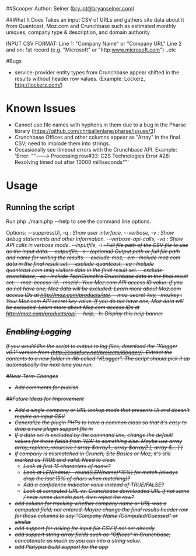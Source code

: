 ##Scooper
Author:  Selner (bry.int@bryanselner.com)

##What It Does
Takes an input CSV of URLs and gathers site data about it from Quantcast, Moz.com and Crunchbase such as
estimated monthly uniques, company type & description, and domain authority

INPUT CSV FORMAT: 
	  Line 1:  "Company Name" or "Company URL" 
	  Line 2 and on:  1st record (e.g. "Microsoft" or "http:www.microsoft.com")
..etc

#Bugs
* service-provider entity types from Crunchbase appear shifted in the results without header row values.  (Example: Lockerz,  http://lockerz.com/)


# Known Issues
* 	Cannot use file names with hyphens in them due to a bug in the Pharse library (https://github.com/chrisallenlane/pharse/issues/3)
* 	Crunchbase Offices and other columns appear as "Array" in the final CSV; need to implode them into strings.
* Occasionally see timeout errors with the Crunchbase API.  Example: 'Error: ""---> Processing row#33: C2S Technologies  Error #28: Resolving timed out after 10000 milliseconds""'

# Usage
## Running the script
Run php ./main.php --help to see the command line options.

Options:
         --suppressUI, -q <i>: Show user interface.
            --verbose, -v <i>: Show debug statements and other information.
 --verbose-api-calls, -va <i>: Show API calls in verbose mode.
          --inputfile, -i <s>: Full file path of the CSV file to use as the input data.
         --outputfile, -o <s>: (optional) Output path or full file path and name for writing the results.
       --exclude-moz, -em <i>: Include moz.com data in the final result set.
 --exclude-quantcast, -eq <i>: Include quantcast.com uniq visitors data in the final result set.
--exclude-crunchbase, -ec <i>: Include TechCrunch's Crunchbase data in the final result set.
  --moz-access-id, -mozid <s>: Your Moz.com API access ID value.  If you do not have one, Moz data will be excluded.  Learn more about Moz.com access IDs at http://moz.com/products/api.
--moz-secret-key, -mozkey <s>: Your Moz.com API secret key value.  If you do not have one, Moz data will be excluded.  Learn more about Moz.com access IDs at http://moz.com/products/api.
                   --help, -h: Display this help banner

## Enabling Logging
If you would like the script to output to log files, download the "Klogger v0.1" version from (http://codefury.net/projects/klogger/). Extract the contents to
a new folder in /lib called "KLogger".  The script should pick it up automatically the next time you run.

#Near Term Changes
* Add comments for publish



##Future Ideas for Improvement
* Add a single company or URL lookup mode that presents UI and doesn't require an input CSV
* Generalize the plugin PHPs to have a common class so that it's easy to drop a new plugin support file in
* If a data set is excluded by the command line, change the default values for those fields from 'N/A' to something else. Maybe use array array_replace_recursive ( array $array1 , array $array2 [, array $... ] )
* if company is mismatched in Crunch, Site Basics or Moz, it's still marked as TRUE and valid.  Need to clear. 
    * Look at first 15 characters of name?  
    * Look at LEN(name) - round(LEN(name)*15%) for match (always drop the last 15% of chars when matching)?      
    * Add a confidence indicator value instead of TRUE/FALSE?            
    * Look at computed URL vs. Crunchbase downloaded URL  if not same / near same domain part, then reject the row?
* add column for tracking whether company name or URL was a computed field, not entered. Maybe change the final results header row for those columns to say "Company Name (Computed/Guessed" or similar
* add support for asking for input file CSV if not set already
* add support string array fields such as "Offices" in Crunchbase; concatenate as much as you can into a string value.
* add Platypus build support for the app


